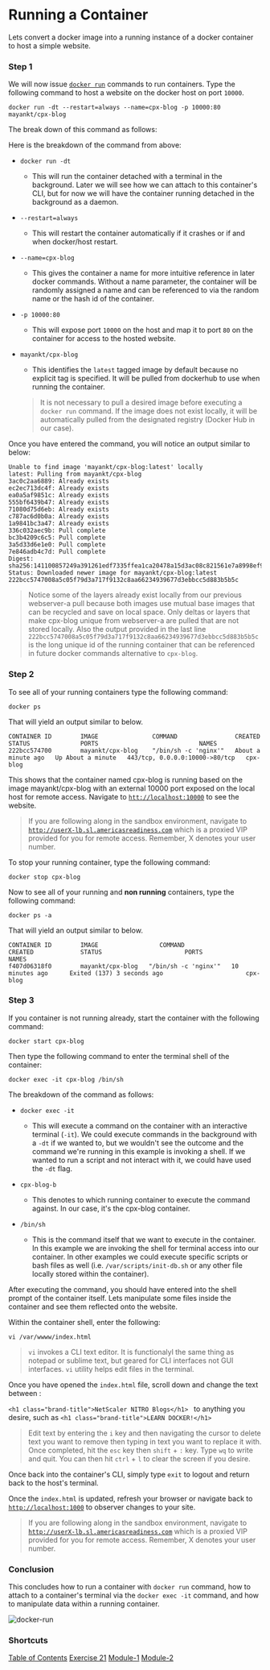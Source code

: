 # Running a Container

Lets convert a docker image into a running instance of a docker container to host a simple website. 

### Step 1

We will now issue [`docker run`](https://docs.docker.com/engine/reference/run/) commands to run containers. Type the following command to host a website on the docker host on port `10000`.  

`docker run -dt --restart=always --name=cpx-blog -p 10000:80 mayankt/cpx-blog`

The break down of this command as follows:

Here is the breakdown of the command from above: 

* `docker run -dt` 
    * This will run the container detached with a terminal in the background. Later we will see how we can attach to this container's CLI, but for now we will have the container running detached in the background as a daemon. 

* `--restart=always`
    * This will restart the container automatically if it crashes or if and when docker/host restart.

* `--name=cpx-blog`
    * This gives the container a name for more intuitive reference in later docker commands. Without a name parameter, the container will be randomly assigned a name and can be referenced to via the random name or the hash id of the container. 

* `-p 10000:80` 
    * This will expose port `10000` on the host and map it to port `80` on the container for access to the hosted website.

* `mayankt/cpx-blog`
    * This identifies the `latest` tagged image by default because no explicit tag is specified. It will be pulled from dockerhub to use when running the container.

    > It is not necessary to pull a desired image before executing a `docker run` command. If the image does not exist locally, it will be automatically pulled from the designated registry (Docker Hub in our case). 

Once you have entered the command, you will notice an output similar to below: 

```
Unable to find image 'mayankt/cpx-blog:latest' locally
latest: Pulling from mayankt/cpx-blog
3ac0c2aa6889: Already exists 
ec2ec713dc4f: Already exists 
ea0a5af9851c: Already exists 
555bf6439b47: Already exists 
71080d75d6eb: Already exists 
c787ac6d0b0a: Already exists 
1a9841bc3a47: Already exists 
336c032aec9b: Pull complete 
bc3b4209c6c5: Pull complete 
3a5d33d6e1e0: Pull complete 
7e846adb4c7d: Pull complete 
Digest: sha256:141100857249a391261edf7335ffea1ca20478a15d3ac08c821561e7a8998ef9
Status: Downloaded newer image for mayankt/cpx-blog:latest
222bcc5747008a5c05f79d3a717f9132c8aa66234939677d3ebbcc5d883b5b5c
```
   > Notice some of the layers already exist locally from our previous webserver-a pull because both images use mutual base images that can be recycled and save on local space. Only deltas or layers that make cpx-blog unique from webserver-a are pulled that are not stored locally. Also the output provided in the last line `222bcc5747008a5c05f79d3a717f9132c8aa66234939677d3ebbcc5d883b5b5c` is the long unique id of the running container that can be referenced in future docker commands alternative to `cpx-blog`. 

### Step 2

To see all of your running containers type the following command:

`docker ps`

That will yield an output similar to below.

```
CONTAINER ID        IMAGE               COMMAND                CREATED              STATUS              PORTS                            NAMES
222bcc574700        mayankt/cpx-blog    "/bin/sh -c 'nginx'"   About a minute ago   Up About a minute   443/tcp, 0.0.0.0:10000->80/tcp   cpx-blog
```

This shows that the container named cpx-blog is running based on the image mayankt/cpx-blog with an external 10000 port exposed on the local host for remote access. Navigate to [`htt://localhost:10000`](http://localhost:1000) to see the website. 

  > If you are following along in the sandbox environment, navigate to [`http://userX-lb.sl.americasreadiness.com`](http://userX-lb.sl.americasreadiness.com) which is a proxied VIP provided for you for remote access. Remember, X denotes your user number. 

To stop your running container, type the following command: 

`docker stop cpx-blog`

Now to see all of your running and **non running** containers, type the following command: 

`docker ps -a`

That will yield an output similar to below. 

```
CONTAINER ID        IMAGE                 COMMAND                CREATED             STATUS                       PORTS               NAMES
f407d06318f0        mayankt/cpx-blog   "/bin/sh -c 'nginx'"   10 minutes ago      Exited (137) 3 seconds ago                       cpx-blog
```

### Step 3

If you container is not running already, start the container with the following command: 

`docker start cpx-blog`

Then type the following command to enter the terminal shell of the container: 

`docker exec -it cpx-blog /bin/sh`

The breakdown of the command as follows: 

* `docker exec -it` 
    * This will execute a command on the container with an interactive terminal (`-it`). We could execute commands in the background with a `-dt` if we wanted to, but we wouldn't see the outcome and the command we're running in this example is invoking a shell. If we wanted to run a script and not interact with it, we could have used the `-dt` flag.  

* `cpx-blog-b`
    * This denotes to which running container to execute the command against. In our case, it's the cpx-blog container.

* `/bin/sh`
    * This is the command itself that we want to execute in the container. In this example we are invoking the shell for terminal access into our container. In other examples we could execute specific scripts or bash files as well (i.e. `/var/scripts/init-db.sh` or any other file locally stored within the container).

After executing the command, you should have entered into the shell prompt of the container itself. Lets manipulate some files inside the container and see them reflected onto the website. 

Within the container shell, enter the following: 

`vi /var/wwww/index.html`
  > `vi` invokes a CLI text editor. It is functionalyl the same thing as notepad or sublime text, but geared for CLI interfaces not GUI interfaces. `vi` utility helps edit files in the terminal.

Once you have opened the `index.html` file, scroll down and change the text between : 

` <h1 class="brand-title">NetScaler NITRO Blogs</h1>  ` to anything you desire, such as ` <h1 class="brand-title">LEARN DOCKER!</h1>  `

  > Edit text by entering the `i` key and then navigating the cursor to delete text you want to remove then typing in text you want to replace it with. Once completed, hit the `esc` key then `shift` + `:` key. Type `wq` to write and quit. You can then hit `ctrl` + `l` to clear the screen if you desire. 

Once back into the container's CLI, simply type `exit` to logout and return back to the host's terminal. 

Once the `index.html` is updated, refresh your browser or navigate back to [`http://localhost:1000`](http://localhost:1000) to observer changes to your site.
  > If you are following along in the sandbox environment, navigate to [`http://userX-lb.sl.americasreadiness.com`](http://userX-lb.sl.americasreadiness.com) which is a proxied VIP provided for you for remote access. Remember, X denotes your user number. 

### Conclusion

This concludes how to run a container with `docker run` command, how to attach to a container's terminal via the `docker exec -it` command, and how to manipulate data within a running container. 

![docker-run](images/docker-run.gif)

### Shortcuts

[Table of Contents](../../)
[Exercise 21](../Exercise-1)
[Module-1](../)
[Module-2](../../Module-2)
